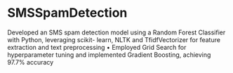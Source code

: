 # SMSSpamDetection
Developed an SMS spam detection model using a Random Forest Classifier with Python, leveraging scikit- learn, NLTK  and TfidfVectorizer for feature extraction and text preprocessing  • Employed Grid Search for hyperparameter tuning and implemented Gradient Boosting, achieving 97.7% accuracy 

